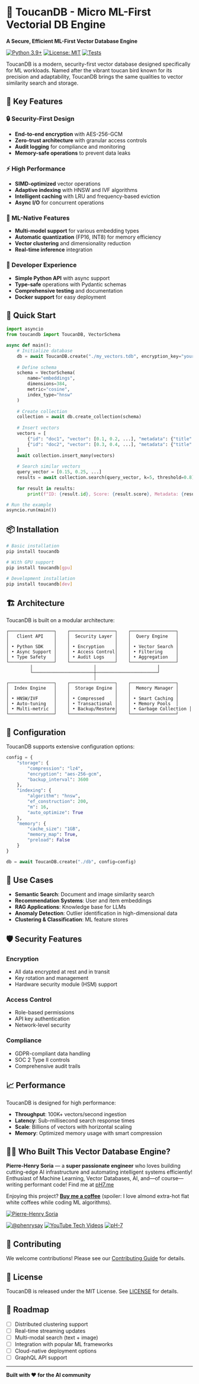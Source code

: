 # 🦜 ToucanDB - Micro ML-First Vectorial DB Engine

**A Secure, Efficient ML-First Vector Database Engine**

[![Python 3.9+](https://img.shields.io/badge/python-3.9+-blue.svg)](https://www.python.org/downloads/)
[![License: MIT](https://img.shields.io/badge/License-MIT-yellow.svg)](https://opensource.org/licenses/MIT)
[![Tests](https://github.com/pH-7/toucandb/workflows/Tests/badge.svg)](https://github.com/pH-7/toucandb/actions)

ToucanDB is a modern, security-first vector database designed specifically for ML workloads. Named after the vibrant toucan bird known for its precision and adaptability, ToucanDB brings the same qualities to vector similarity search and storage.

## 🌟 Key Features

### 🔒 Security-First Design
- **End-to-end encryption** with AES-256-GCM
- **Zero-trust architecture** with granular access controls
- **Audit logging** for compliance and monitoring
- **Memory-safe operations** to prevent data leaks

### ⚡ High Performance
- **SIMD-optimized** vector operations
- **Adaptive indexing** with HNSW and IVF algorithms
- **Intelligent caching** with LRU and frequency-based eviction
- **Async I/O** for concurrent operations

### 🧠 ML-Native Features
- **Multi-model support** for various embedding types
- **Automatic quantization** (FP16, INT8) for memory efficiency
- **Vector clustering** and dimensionality reduction
- **Real-time inference** integration

### 🎯 Developer Experience
- **Simple Python API** with async support
- **Type-safe** operations with Pydantic schemas
- **Comprehensive testing** and documentation
- **Docker support** for easy deployment

## 🚀 Quick Start

```python
import asyncio
from toucandb import ToucanDB, VectorSchema

async def main():
    # Initialize database
    db = await ToucanDB.create("./my_vectors.tdb", encryption_key="your-secret-key")
    
    # Define schema
    schema = VectorSchema(
        name="embeddings",
        dimensions=384,
        metric="cosine",
        index_type="hnsw"
    )
    
    # Create collection
    collection = await db.create_collection(schema)
    
    # Insert vectors
    vectors = [
        {"id": "doc1", "vector": [0.1, 0.2, ...], "metadata": {"title": "AI Paper"}},
        {"id": "doc2", "vector": [0.3, 0.4, ...], "metadata": {"title": "ML Tutorial"}},
    ]
    await collection.insert_many(vectors)
    
    # Search similar vectors
    query_vector = [0.15, 0.25, ...]
    results = await collection.search(query_vector, k=5, threshold=0.8)
    
    for result in results:
        print(f"ID: {result.id}, Score: {result.score}, Metadata: {result.metadata}")

# Run the example
asyncio.run(main())
```

## 📦 Installation

```bash
# Basic installation
pip install toucandb

# With GPU support
pip install toucandb[gpu]

# Development installation
pip install toucandb[dev]
```

## 🏗️ Architecture

ToucanDB is built on a modular architecture:

```
┌─────────────────┐    ┌─────────────────┐    ┌─────────────────┐
│   Client API    │    │  Security Layer │    │  Query Engine   │
│                 │    │                 │    │                 │
│ • Python SDK    │    │ • Encryption    │    │ • Vector Search │
│ • Async Support │    │ • Access Control│    │ • Filtering     │
│ • Type Safety   │    │ • Audit Logs    │    │ • Aggregation   │
└─────────────────┘    └─────────────────┘    └─────────────────┘
         │                       │                       │
         └───────────────────────┼───────────────────────┘
                                 │
┌─────────────────┐    ┌─────────────────┐    ┌─────────────────┐
│  Index Engine   │    │  Storage Engine │    │  Memory Manager │
│                 │    │                 │    │                 │
│ • HNSW/IVF      │    │ • Compressed    │    │ • Smart Caching │
│ • Auto-tuning   │    │ • Transactional │    │ • Memory Pools  │
│ • Multi-metric  │    │ • Backup/Restore│    │ • Garbage Collection │
└─────────────────┘    └─────────────────┘    └─────────────────┘
```

## 🔧 Configuration

ToucanDB supports extensive configuration options:

```python
config = {
    "storage": {
        "compression": "lz4",
        "encryption": "aes-256-gcm",
        "backup_interval": 3600
    },
    "indexing": {
        "algorithm": "hnsw",
        "ef_construction": 200,
        "m": 16,
        "auto_optimize": True
    },
    "memory": {
        "cache_size": "1GB",
        "memory_map": True,
        "preload": False
    }
}

db = await ToucanDB.create("./db", config=config)
```

## 🧪 Use Cases

- **Semantic Search**: Document and image similarity search
- **Recommendation Systems**: User and item embeddings
- **RAG Applications**: Knowledge base for LLMs
- **Anomaly Detection**: Outlier identification in high-dimensional data
- **Clustering & Classification**: ML feature stores

## 🛡️ Security Features

### Encryption
- All data encrypted at rest and in transit
- Key rotation and management
- Hardware security module (HSM) support

### Access Control
- Role-based permissions
- API key authentication
- Network-level security

### Compliance
- GDPR-compliant data handling
- SOC 2 Type II controls
- Comprehensive audit trails

## 📈 Performance

ToucanDB is designed for high performance:

- **Throughput**: 100K+ vectors/second ingestion
- **Latency**: Sub-millisecond search response times
- **Scale**: Billions of vectors with horizontal scaling
- **Memory**: Optimized memory usage with smart compression

## 👨‍💻 Who Built This Vector Database Engine?

**Pierre-Henry Soria** — a **super passionate engineer** who loves building cutting-edge AI infrastructure and automating intelligent systems efficiently!
Enthusiast of Machine Learning, Vector Databases, AI, and—of course—writing performant code!
Find me at [pH7.me](https://ph7.me)

Enjoying this project? **[Buy me a coffee](https://ko-fi.com/phenry)** (spoiler: I love almond extra-hot flat white coffees while coding ML algorithms).

[![Pierre-Henry Soria](https://s.gravatar.com/avatar/a210fe61253c43c869d71eaed0e90149?s=200)](https://ph7.me "Pierre-Henry Soria's personal website")

[![@phenrysay][x-icon]](https://x.com/phenrysay "Follow Me on X") [![YouTube Tech Videos][youtube-icon]](https://www.youtube.com/@pH7Programming "My YouTube Tech Channel") [![pH-7][github-icon]](https://github.com/pH-7 "Follow Me on GitHub")

## 🤝 Contributing

We welcome contributions! Please see our [Contributing Guide](CONTRIBUTING.md) for details.

## 📄 License

ToucanDB is released under the MIT License. See [LICENSE](LICENSE) for details.

## 🎯 Roadmap

- [ ] Distributed clustering support
- [ ] Real-time streaming updates
- [ ] Multi-modal search (text + image)
- [ ] Integration with popular ML frameworks
- [ ] Cloud-native deployment options
- [ ] GraphQL API support

---

**Built with ❤️ for the AI community**

<!-- GitHub's Markdown reference links -->
[x-icon]: https://img.shields.io/badge/x-000000?style=for-the-badge&logo=x
[github-icon]: https://img.shields.io/badge/GitHub-100000?style=for-the-badge&logo=github&logoColor=white
[youtube-icon]: https://img.shields.io/badge/YouTube-FF0000?style=for-the-badge&logo=youtube&logoColor=white